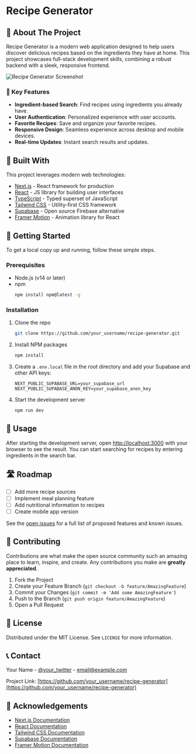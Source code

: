# Recipe Generator

## 🍳 About The Project

Recipe Generator is a modern web application designed to help users discover delicious recipes based on the ingredients they have at home. This project showcases full-stack development skills, combining a robust backend with a sleek, responsive frontend.

![Recipe Generator Screenshot](https://path-to-your-screenshot.png)

### 🌟 Key Features

- **Ingredient-based Search**: Find recipes using ingredients you already have.
- **User Authentication**: Personalized experience with user accounts.
- **Favorite Recipes**: Save and organize your favorite recipes.
- **Responsive Design**: Seamless experience across desktop and mobile devices.
- **Real-time Updates**: Instant search results and updates.

## 🚀 Built With

This project leverages modern web technologies:

- [Next.js](https://nextjs.org/) - React framework for production
- [React](https://reactjs.org/) - JS library for building user interfaces
- [TypeScript](https://www.typescriptlang.org/) - Typed superset of JavaScript
- [Tailwind CSS](https://tailwindcss.com/) - Utility-first CSS framework
- [Supabase](https://supabase.io/) - Open source Firebase alternative
- [Framer Motion](https://www.framer.com/motion/) - Animation library for React

## 🏁 Getting Started

To get a local copy up and running, follow these simple steps.

### Prerequisites

- Node.js (v14 or later)
- npm
  ```sh
  npm install npm@latest -g
  ```

### Installation

1. Clone the repo
   ```sh
   git clone https://github.com/your_username/recipe-generator.git
   ```
2. Install NPM packages
   ```sh
   npm install
   ```
3. Create a `.env.local` file in the root directory and add your Supabase and other API keys:
   ```
   NEXT_PUBLIC_SUPABASE_URL=your_supabase_url
   NEXT_PUBLIC_SUPABASE_ANON_KEY=your_supabase_anon_key
   ```
4. Start the development server
   ```sh
   npm run dev
   ```

## 🎨 Usage

After starting the development server, open [http://localhost:3000](http://localhost:3000) with your browser to see the result. You can start searching for recipes by entering ingredients in the search bar.

## 🛣️ Roadmap

- [ ] Add more recipe sources
- [ ] Implement meal planning feature
- [ ] Add nutritional information to recipes
- [ ] Create mobile app version

See the [open issues](https://github.com/your_username/recipe-generator/issues) for a full list of proposed features and known issues.

## 🤝 Contributing

Contributions are what make the open source community such an amazing place to learn, inspire, and create. Any contributions you make are **greatly appreciated**.

1. Fork the Project
2. Create your Feature Branch (`git checkout -b feature/AmazingFeature`)
3. Commit your Changes (`git commit -m 'Add some AmazingFeature'`)
4. Push to the Branch (`git push origin feature/AmazingFeature`)
5. Open a Pull Request

## 📜 License

Distributed under the MIT License. See `LICENSE` for more information.

## 📞 Contact

Your Name - [@your_twitter](https://twitter.com/your_twitter) - email@example.com

Project Link: [https://github.com/your_username/recipe-generator](https://github.com/your_username/recipe-generator)

## 🙏 Acknowledgements

- [Next.js Documentation](https://nextjs.org/docs)
- [React Documentation](https://reactjs.org/docs/getting-started.html)
- [Tailwind CSS Documentation](https://tailwindcss.com/docs)
- [Supabase Documentation](https://supabase.io/docs)
- [Framer Motion Documentation](https://www.framer.com/api/motion/)